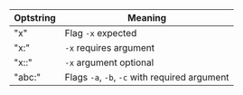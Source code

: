 | Optstring | Meaning                                       |
| --------- | --------------------------------------------- |
| "x"       | Flag `-x` expected                            |
| "x:"      | `-x` requires argument                        |
| "x::"     | `-x` argument optional                        |
| "abc:"    | Flags `-a`, `-b`, `-c` with required argument |
